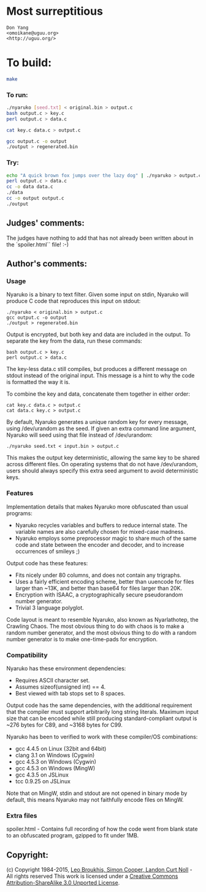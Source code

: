 # Most surreptitious

    Don Yang  
    <omoikane@uguu.org>  
    <http://uguu.org/>  

# To build:

```sh
make
```

### To run:

```sh
./nyaruko [seed.txt] < original.bin > output.c
bash output.c > key.c
perl output.c > data.c

cat key.c data.c > output.c

gcc output.c -o output
./output > regenerated.bin
```

### Try:

```sh
echo "A quick brown fox jumps over the lazy dog" | ./nyaruko > output.c
perl output.c > data.c
cc -o data data.c
./data
cc -o output output.c
./output
```

## Judges' comments:

The judges have nothing to add that has not already been written
about in the `spoiler.html`` file!  :-)

## Author's comments:

### Usage

Nyaruko is a binary to text filter.  Given some input on stdin,
Nyaruko will produce C code that reproduces this input on stdout:

    ./nyaruko < original.bin > output.c
    gcc output.c -o output
    ./output > regenerated.bin

Output is encrypted, but both key and data are included in the output.
To separate the key from the data, run these commands:

    bash output.c > key.c
    perl output.c > data.c

The key-less data.c still compiles, but produces a different message
on stdout instead of the original input.  This message is a hint to
why the code is formatted the way it is.

To combine the key and data, concatenate them together in either
order:

    cat key.c data.c > output.c
    cat data.c key.c > output.c

By default, Nyaruko generates a unique random key for every message,
using /dev/urandom as the seed.  If given an extra command line
argument, Nyaruko will seed using that file instead of /dev/urandom:

    ./nyaruko seed.txt < input.bin > output.c

This makes the output key deterministic, allowing the same key to be
shared across different files.  On operating systems that do not have
/dev/urandom, users should always specify this extra seed argument to
avoid deterministic keys.

### Features

Implementation details that makes Nyaruko more obfuscated than usual
programs:

   * Nyaruko recycles variables and buffers to reduce internal state.
     The variable names are also carefully chosen for mixed-case
     madness.
   * Nyaruko employs some preprocessor magic to share much of the same
     code and state between the encoder and decoder, and to increase
     occurrences of smileys ;)

Output code has these features:

   * Fits nicely under 80 columns, and does not contain any trigraphs.
   * Uses a fairly efficient encoding scheme, better than uuencode for
     files larger than ~13K, and better than base64 for files larger
     than 20K.
   * Encryption with ISAAC, a cryptographically secure pseudorandom
     number generator.
   * Trivial 3 language polyglot.

Code layout is meant to resemble Nyaruko, also known as Nyarlathotep,
the Crawling Chaos.  The most obvious thing to do with chaos is to
make a random number generator, and the most obvious thing to do with
a random number generator is to make one-time-pads for encryption.

### Compatibility

Nyaruko has these environment dependencies:

   * Requires ASCII character set.
   * Assumes sizeof(unsigned int) == 4.
   * Best viewed with tab stops set to 8 spaces.

Output code has the same dependencies, with the additional
requirement that the compiler must support arbitrarily long string
literals.  Maximum input size that can be encoded while still
producing standard-compliant output is ~276 bytes for C89, and ~3168
bytes for C99.

Nyaruko has been to verified to work with these compiler/OS
combinations:

   * gcc 4.4.5 on Linux (32bit and 64bit)
   * clang 3.1 on Windows (Cygwin)
   * gcc 4.5.3 on Windows (Cygwin)
   * gcc 4.5.3 on Windows (MingW)
   * gcc 4.3.5 on JSLinux
   * tcc 0.9.25 on JSLinux

Note that on MingW, stdin and stdout are not opened in binary mode by
default, this means Nyaruko may not faithfully encode files on MingW.

### Extra files

spoiler.html - Contains full recording of how the code went from
blank state to an obfuscated program, gzipped to fit under 1MB.

## Copyright:

(c) Copyright 1984-2015, [Leo Broukhis, Simon Cooper, Landon Curt Noll][judges] - All rights reserved
This work is licensed under a [Creative Commons Attribution-ShareAlike 3.0 Unported License][cc].

[judges]: http://www.ioccc.org/judges.html
[cc]: http://creativecommons.org/licenses/by-sa/3.0/
